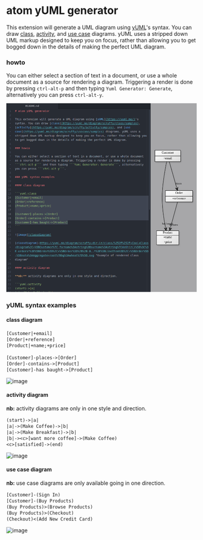 # atom yUML generator

This extension will generate a UML diagram using [yUML](https://yuml.me/)'s syntax. You can draw [class](https://yuml.me/diagram/scruffy/class/samples), [activity](https://yuml.me/diagram/scruffy/activity/samples), and [use case](https://yuml.me/diagram/scruffy/usecase/samples) diagrams. yUML uses a stripped down UML markup designed to keep you on focus, rather than allowing you to get bogged down in the details of making the perfect UML diagram.

### howto

You can either select a section of text in a document, or use a whole document as a source for rendering a diagram. Triggering a render is done by pressing ```ctrl-alt-p``` and then typing ```Yuml Generator: Generate```, alternatively you can press ```ctrl-alt-y```.

![image][screenshot]

[screenshot]:screenshot.png "Screenshot of yuml-generator in action"

### yUML syntax examples

#### class diagram

```yuml:class
[Customer|+email]
[Order|+reference]
[Product|+name;+price]

[Customer]-places->[Order]
[Order]-contains->[Product]
[Customer]-has baught->[Product]
```

![image][classdiagram]

[classdiagram]:https://yuml.me/diagram/scruffy;dir:lr/class/%252F%252F+Cool+Class+Diagram%2C+%5BCustomer%7C-forname%3Astring%3Bsurname%3Astring%7CdoShiz()%5D%3C%3E-orders*%3E%5BOrder%5D%2C+%5BOrder%5D%2B%2B-0..*%3E%5BLineItem%5D%2C+%5BOrder%5D-%5Bnote%3AAggregate+root%7Bbg%3Awheat%7D%5D.svg "Example of rendered class diagram"

#### activity diagram

**nb:** activity diagrams are only in one style and direction.

```yuml:activity
(start)->|a|
|a|->(Make Coffee)->|b|
|a|->(Make Breakfast)->|b|
|b|-><c>[want more coffee]->(Make Coffee)
<c>[satisfied]->(end)
```

![image][activitydiagram]

[activitydiagram]: https://yuml.me/diagram/scruffy;dir:lr/activity/(start)-%3E%7Ca%7C%2C%7Ca%7C-%3E(Make+Coffee)-%3E%7Cb%7C%2C%7Ca%7C-%3E(Make+Breakfast)-%3E%7Cb%7C%2C%7Cb%7C-%3E%3Cc%3E%5Bwant+more+coffee%5D-%3E(Make+Coffee)%2C%3Cc%3E%5Bsatisfied%5D-%3E(end).svg "Example of rendered activity diagram"

#### use case diagram

**nb:** use case diagrams are only available going in one direction.

```yuml:usecase
[Customer]-(Sign In)
[Customer]-(Buy Products)
(Buy Products)>(Browse Products)
(Buy Products)>(Checkout)
(Checkout)<(Add New Credit Card)
```

![image][usecasediagram]

[usecasediagram]: https://yuml.me/diagram/scruffy/usecase/[Customer]-(Sign%20In),%20[Customer]-(Buy%20Products),%20(Buy%20Products)%3E(Browse%20Products),%20(Buy%20Products)%3E(Checkout),%20(Checkout)%3C(Add%20New%20Credit%20Card).svg "Example of rendered use case diagram"
